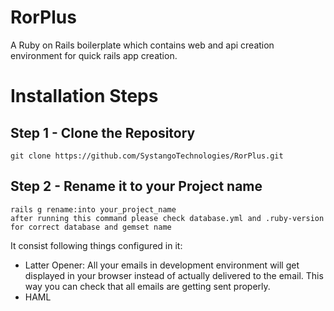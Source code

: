 RorPlus
=====================
A Ruby on Rails boilerplate which contains web and api creation environment for quick rails app creation.

# Installation Steps

Step 1 - Clone the Repository
--------------------
    git clone https://github.com/SystangoTechnologies/RorPlus.git

Step 2 - Rename it to your Project name
--------------------
    rails g rename:into your_project_name
    after running this command please check database.yml and .ruby-version for correct database and gemset name




It consist following things configured in it:
  - Latter Opener: All your emails in development environment will get displayed in your browser instead of actually delivered to the email. This way you can check that all emails are getting sent properly.
  - HAML
